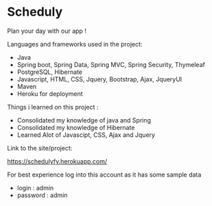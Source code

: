 # Scheduly
Plan your day with our app !

Languages and frameworks used in the project:

- Java
- Spring boot, Spring Data, Spring MVC, Spring Security, Thymeleaf
- PostgreSQL, Hibernate
- Javascript, HTML, CSS, Jquery, Bootstrap, Ajax, JqueryUI
- Maven
- Heroku for deployment

Things i learned on this project :
- Consolidated my knowledge of java and Spring
- Consolidated my knowledge of Hibernate
- Learned Alot of Javascipt, CSS, Ajax and Jquery

Link to the site/project:

https://schedulyfy.herokuapp.com/

For best experience log into this account as it has some sample data

- login : admin
- password : admin

